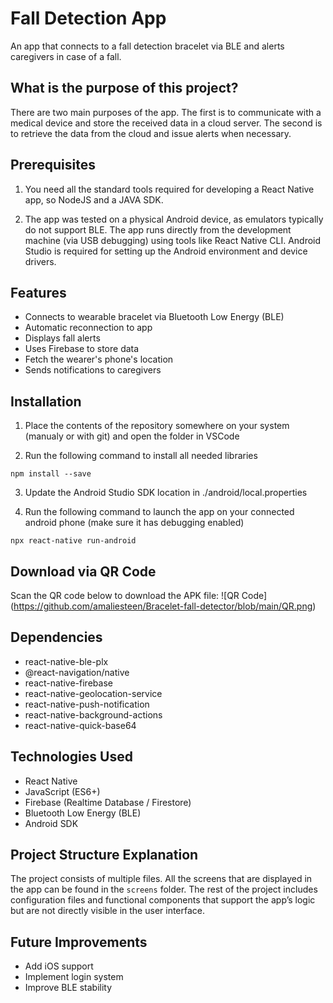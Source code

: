# Fall Detection App

An app that connects to a fall detection bracelet via BLE and alerts caregivers in case of a fall.

## What is the purpose of this project?

There are two main purposes of the app. The first is to communicate with a medical device and store the received data in a cloud server. The second is to retrieve the data from the cloud and issue alerts when necessary.

## Prerequisites

1. You need all the standard tools required for developing a React Native app, so NodeJS and a JAVA SDK.

2. The app was tested on a physical Android device, as emulators typically do not support BLE. The app runs directly from the development machine (via USB debugging) using tools like React Native CLI. Android Studio is required for setting up the Android environment and device drivers.

## Features

- Connects to wearable bracelet via Bluetooth Low Energy (BLE)
- Automatic reconnection to app
- Displays fall alerts
- Uses Firebase to store data
- Fetch the wearer's phone's location
- Sends notifications to caregivers

## Installation

1. Place the contents of the repository somewhere on your system (manualy or with git) and open the folder in VSCode

2. Run the following command to install all needed libraries

`npm install --save`

3. Update the Android Studio SDK location in ./android/local.properties

4. Run the following command to launch the app on your connected android phone (make sure it has debugging enabled)

`npx react-native run-android`

## Download via QR Code

Scan the QR code below to download the APK file:
![QR Code] (https://github.com/amaliesteen/Bracelet-fall-detector/blob/main/QR.png)

## Dependencies

- react-native-ble-plx
- @react-navigation/native
- react-native-firebase
- react-native-geolocation-service
- react-native-push-notification
- react-native-background-actions
- react-native-quick-base64

## Technologies Used

- React Native
- JavaScript (ES6+)
- Firebase (Realtime Database / Firestore)
- Bluetooth Low Energy (BLE)
- Android SDK

## Project Structure Explanation

The project consists of multiple files. All the screens that are displayed in the app can be found in the `screens` folder. The rest of the project includes configuration files and functional components that support the app’s logic but are not directly visible in the user interface.

## Future Improvements

- Add iOS support
- Implement login system
- Improve BLE stability
